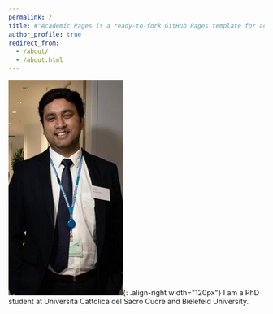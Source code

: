 ```yaml
---
permalink: /
title: #"Academic Pages is a ready-to-fork GitHub Pages template for academic personal websites"
author_profile: true
redirect_from: 
  - /about/
  - /about.html
---
```


![my profile picture](/images/deb_2.jpg){: .align-right width="120px"}
I am a PhD student at Università Cattolica del Sacro Cuore and Bielefeld University. 
